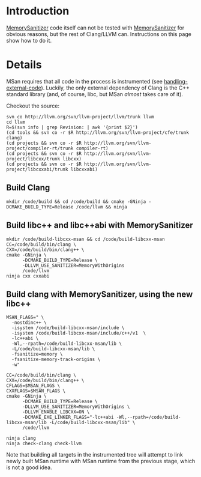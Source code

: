 # Introduction

[MemorySanitizer](MemorySanitizer) code itself can not be tested with [MemorySanitizer](MemorySanitizer) for obvious reasons, but the rest of Clang/LLVM can. Instructions on this page show how to do it.

# Details

MSan requires that all code in the process is instrumented (see [handling-external-code](http://clang.llvm.org/docs/MemorySanitizer.html#handling-external-code)). Luckily, the only external dependency of Clang is the C++ standard library (and, of course, libc, but MSan _almost_ takes care of it).

Checkout the source:
```
svn co http://llvm.org/svn/llvm-project/llvm/trunk llvm
cd llvm
R=$(svn info | grep Revision: | awk '{print $2}')
(cd tools && svn co -r $R http://llvm.org/svn/llvm-project/cfe/trunk clang)
(cd projects && svn co -r $R http://llvm.org/svn/llvm-project/compiler-rt/trunk compiler-rt)
(cd projects && svn co -r $R http://llvm.org/svn/llvm-project/libcxx/trunk libcxx)
(cd projects && svn co -r $R http://llvm.org/svn/llvm-project/libcxxabi/trunk libcxxabi)
```

## Build Clang

```
mkdir /code/build && cd /code/build && cmake -GNinja -DCMAKE_BUILD_TYPE=Release /code/llvm && ninja
```

## Build libc++ and libc++abi with MemorySanitizer

```
mkdir /code/build-libcxx-msan && cd /code/build-libcxx-msan
CC=/code/build/bin/clang \
CXX=/code/build/bin/clang++ \
cmake -GNinja \
      -DCMAKE_BUILD_TYPE=Release \
      -DLLVM_USE_SANITIZER=MemoryWithOrigins
      /code/llvm
ninja cxx cxxabi
```

## Build clang with MemorySanitizer, using the new libc++

```
MSAN_FLAGS=" \
  -nostdinc++ \
  -isystem /code/build-libcxx-msan/include \
  -isystem /code/build-libcxx-msan/include/c++/v1  \
  -lc++abi \
  -Wl,--rpath=/code/build-libcxx-msan/lib \
  -L/code/build-libcxx-msan/lib \
  -fsanitize=memory \
  -fsanitize-memory-track-origins \
  -w"

CC=/code/build/bin/clang \
CXX=/code/build/bin/clang++ \
CFLAGS=$MSAN_FLAGS \
CXXFLAGS=$MSAN_FLAGS \
cmake -GNinja \
      -DCMAKE_BUILD_TYPE=Release \
      -DLLVM_USE_SANITIZER=MemoryWithOrigins \
      -DLLVM_ENABLE_LIBCXX=ON \
      -DCMAKE_EXE_LINKER_FLAGS="-lc++abi -Wl,--rpath=/code/build-libcxx-msan/lib -L/code/build-libcxx-msan/lib" \
      /code/llvm

ninja clang
ninja check-clang check-llvm
```

Note that building all targets in the instrumented tree will attempt to link newly built MSan runtime with MSan runtime from the previous stage, which is not a good idea.